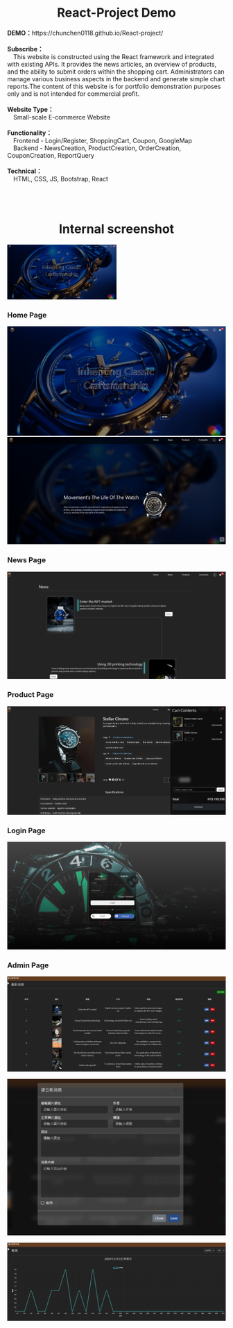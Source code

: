 <h1 align='center'>React-Project Demo</h1>  
<b>DEMO：</b>https://chunchen0118.github.io/React-project/ 
</br>
</br>
<b>Subscribe：</b> 
</br>
<span>&emsp;This website is constructed using the React framework and integrated with existing APIs. It provides the news articles, an overview of products, and the ability to submit orders within the shopping cart. Administrators can manage various business aspects in the backend and generate simple chart reports.The content of this website is for portfolio demonstration purposes only and is not intended for commercial profit.</span>
</br>
</br>
<b>Website Type：</b>
</br>
<span>&emsp;Small-scale E-commerce Website </span>
</br>
</br>
<b>Functionality：</b>
</br>
<span>&emsp;Frontend - Login/Register, ShoppingCart, Coupon, GoogleMap</span>
</br>
<span>&emsp;Backend - NewsCreation, ProductCreation, OrderCreation, CouponCreation, ReportQuery </span> 
</br>
</br>
<b>Technical：</b>
</br>
<span>&emsp;HTML, CSS, JS, Bootstrap, React</span>
</br>
</br>
</br>
</br>
<h1 align='center'>Internal screenshot</h1>  


<img src="https://github.com/chunchen0118/React-project/blob/main/git_readme_img/home.PNG" width="50%" />
<h3>Home Page</h3>

![image](https://github.com/chunchen0118/React-project/blob/main/git_readme_img/home.PNG?raw=true)
![image](https://github.com/chunchen0118/React-project/blob/main/git_readme_img/home2.PNG?raw=true)

<h3>News Page</h3>

![image](https://github.com/chunchen0118/React-project/blob/main/git_readme_img/news.PNG?raw=true)

<h3>Product Page</h3>

![image](https://github.com/chunchen0118/React-project/blob/main/git_readme_img/product_cart.PNG?raw=true)

<h3>Login Page</h3>

![image](https://github.com/chunchen0118/React-project/blob/main/git_readme_img/login.PNG?raw=true)

<h3>Admin Page</h3>

![image](https://github.com/chunchen0118/React-project/blob/main/git_readme_img/admin_News.PNG?raw=true)

![image](https://github.com/chunchen0118/React-project/blob/main/git_readme_img/admin_NewsCreation.PNG?raw=true)

![image](https://github.com/chunchen0118/React-project/blob/main/git_readme_img/admin_Report.PNG?raw=true)
